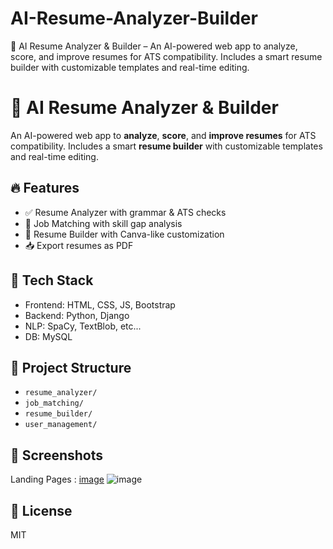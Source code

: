# AI-Resume-Analyzer-Builder
🚀 AI Resume Analyzer &amp; Builder – An AI-powered web app to analyze, score, and improve resumes for ATS compatibility. Includes a smart resume builder with customizable templates and real-time editing.

# 🧠 AI Resume Analyzer & Builder

An AI-powered web app to **analyze**, **score**, and **improve resumes** for ATS compatibility. Includes a smart **resume builder** with customizable templates and real-time editing.

## 🔥 Features
- ✅ Resume Analyzer with grammar & ATS checks
- 🎯 Job Matching with skill gap analysis
- 🎨 Resume Builder with Canva-like customization
- 📥 Export resumes as PDF

## 🚀 Tech Stack
- Frontend: HTML, CSS, JS, Bootstrap
- Backend: Python, Django
- NLP: SpaCy, TextBlob, etc... 
- DB: MySQL

## 📁 Project Structure
- `resume_analyzer/`
- `job_matching/`
- `resume_builder/`
- `user_management/`

## 📸 Screenshots

Landing Pages :
[image](https://github.com/user-attachments/assets/ba9fe213-66fd-4b7c-a66e-039e680b3e41)
![image](https://github.com/user-attachments/assets/fa17d586-3dbd-41d6-b6e9-582ef3351818)



## 📜 License
MIT
